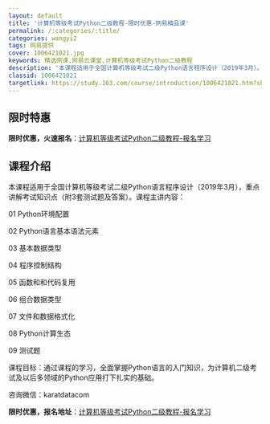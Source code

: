 ```yaml
---
layout: default
title: '计算机等级考试Python二级教程-限时优惠-网易精品课'
permalink: /:categories/:title/
categories: wangyi2
tags: 网易提供
cover: 1006421021.jpg
keywords: 精选网课,网易云课堂,计算机等级考试Python二级教程
description: '本课程适用于全国计算机等级考试二级Python语言程序设计（2019年3月），重点讲解考试知识点（附3套测试题及答案）。'
classid: 1006421021
targetlink: https://study.163.com/course/introduction/1006421021.htm?share=1&shareId=1025206652&utm_campaign=share&utm_medium=iphoneShare&utm_source=&utm_u=1025206652
---
```


## 限时特惠

**限时优惠，火速报名**：[计算机等级考试Python二级教程-报名学习](https://study.163.com/course/introduction/1006421021.htm?share=1&shareId=1025206652&utm_campaign=share&utm_medium=iphoneShare&utm_source=&utm_u=1025206652)

## 课程介绍

本课程适用于全国计算机等级考试二级Python语言程序设计（2019年3月），重点讲解考试知识点（附3套测试题及答案）。课程主讲内容：

01 Python环境配置

02 Python语言基本语法元素

03 基本数据类型

04 程序控制结构

05 函数和和代码复用

06 组合数据类型

07 文件和数据格式化

08 Python计算生态

09  测试题

课程目标：通过课程的学习，全面掌握Python语言的入门知识，为计算机二级考试及以后多领域的Python应用打下扎实的基础。



咨询微信：karatdatacom

**限时优惠，报名地址**：[计算机等级考试Python二级教程-报名学习](https://study.163.com/course/introduction/1006421021.htm?share=1&shareId=1025206652&utm_campaign=share&utm_medium=iphoneShare&utm_source=&utm_u=1025206652)

